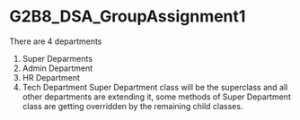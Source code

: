 # G2B8_DSA_GroupAssignment1
There are 4 departments
1. Super Deparments
2. Admin Department
3. HR Department
4. Tech Department
Super Department class will be the superclass and all other departments are extending it, some methods of Super Department class are getting overridden by the remaining child classes.
